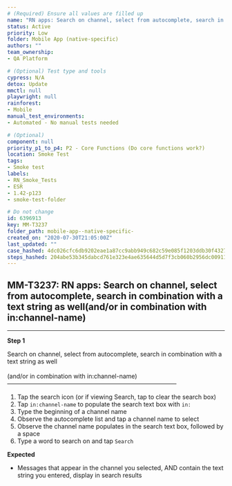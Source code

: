 ```yaml
---
# (Required) Ensure all values are filled up
name: "RN apps: Search on channel, select from autocomplete, search in combination with a text string as well(and/or in combination with in:channel-name)"
status: Active
priority: Low
folder: Mobile App (native-specific)
authors: ""
team_ownership: 
- QA Platform

# (Optional) Test type and tools
cypress: N/A
detox: Update
mmctl: null
playwright: null
rainforest: 
- Mobile
manual_test_environments: 
- Automated - No manual tests needed

# (Optional)
component: null
priority_p1_to_p4: P2 - Core Functions (Do core functions work?)
location: Smoke Test
tags: 
- Smoke test
labels: 
- RN_Smoke_Tests
- ESR
- 1.42-p123
- smoke-test-folder

# Do not change
id: 6396913
key: MM-T3237
folder_path: mobile-app--native-specific-
created_on: "2020-07-30T21:05:00Z"
last_updated: ""
case_hashed: 4dc026cfc6db9202eae1a87cc9abb949c682c59e085f1203ddb30f432763c4f86dce4570908cbbd6f2407b66313c491a
steps_hashed: 204abe53b345dabcd761e323e4ae635644d5d7f3cb060b2956dc0091127425ad46e297755cdd7b6dcb1b61793a40018a
---
```


## MM-T3237: RN apps: Search on channel, select from autocomplete, search in combination with a text string as well(and/or in combination with in:channel-name)

---

**Step 1**

Search on channel, select from autocomplete, search in combination with a text string as well\
\
(and/or in combination with in:channel-name)\
————————————————————————————

1. Tap the search icon (or if viewing Search, tap to clear the search box)
2. Tap `in:channel-name` to populate the search text box with `in:`
3. Type the beginning of a channel name
4. Observe the autocomplete list and tap a channel name to select
5. Observe the channel name populates in the search text box, followed by a space
6. Type a word to search on and tap `Search`

**Expected**

- Messages that appear in the channel you selected, AND contain the text string you entered, display in search results
